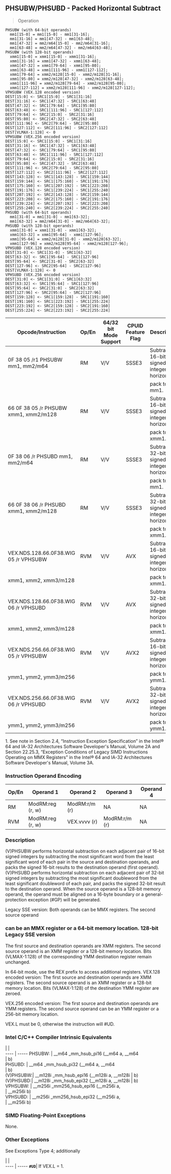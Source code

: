 ## PHSUBW/PHSUBD  -  Packed Horizontal Subtract

> Operation

``` slim
PHSUBW (with 64-bit operands)
  mm1[15-0] = mm1[15-0] - mm1[31-16];
  mm1[31-16] = mm1[47-32] - mm1[63-48];
  mm1[47-32] = mm2/m64[15-0] - mm2/m64[31-16];
  mm1[63-48] = mm2/m64[47-32] - mm2/m64[63-48];
PHSUBW (with 128-bit operands)
  xmm1[15-0] = xmm1[15-0] - xmm1[31-16];
  xmm1[31-16] = xmm1[47-32] - xmm1[63-48];
  xmm1[47-32] = xmm1[79-64] - xmm1[95-80];
  xmm1[63-48] = xmm1[111-96] - xmm1[127-112];
  xmm1[79-64] = xmm2/m128[15-0] - xmm2/m128[31-16];
  xmm1[95-80] = xmm2/m128[47-32] - xmm2/m128[63-48];
  xmm1[111-96] = xmm2/m128[79-64] - xmm2/m128[95-80];
  xmm1[127-112] = xmm2/m128[111-96] - xmm2/m128[127-112];
VPHSUBW (VEX.128 encoded version)
DEST[15:0] <- SRC1[15:0] - SRC1[31:16]
DEST[31:16] <- SRC1[47:32] - SRC1[63:48]
DEST[47:32] <- SRC1[79:64] - SRC1[95:80]
DEST[63:48] <- SRC1[111:96] - SRC1[127:112]
DEST[79:64] <- SRC2[15:0] - SRC2[31:16]
DEST[95:80] <- SRC2[47:32] - SRC2[63:48]
DEST[111:96] <- SRC2[79:64] - SRC2[95:80]
DEST[127:112] <- SRC2[111:96] - SRC2[127:112]
DEST[VLMAX-1:128] <- 0
VPHSUBW (VEX.256 encoded version)
DEST[15:0] <- SRC1[15:0] - SRC1[31:16]
DEST[31:16] <- SRC1[47:32] - SRC1[63:48]
DEST[47:32] <- SRC1[79:64] - SRC1[95:80]
DEST[63:48] <- SRC1[111:96] - SRC1[127:112]
DEST[79:64] <- SRC2[15:0] - SRC2[31:16]
DEST[95:80] <- SRC2[47:32] - SRC2[63:48]
DEST[111:96] <- SRC2[79:64] - SRC2[95:80]
DEST[127:112] <- SRC2[111:96] - SRC2[127:112]
DEST[143:128] <- SRC1[143:128] - SRC1[159:144]
DEST[159:144] <- SRC1[175:160] - SRC1[191:176]
DEST[175:160] <- SRC1[207:192] - SRC1[223:208]
DEST[191:176] <- SRC1[239:224] - SRC1[255:240]
DEST[207:192] <- SRC2[143:128] - SRC2[159:144]
DEST[223:208] <- SRC2[175:160] - SRC2[191:176]
DEST[239:224] <- SRC2[207:192] - SRC2[223:208]
DEST[255:240] <- SRC2[239:224] - SRC2[255:240]
PHSUBD (with 64-bit operands)
  mm1[31-0] = mm1[31-0] - mm1[63-32];
  mm1[63-32] = mm2/m64[31-0] - mm2/m64[63-32];
PHSUBD (with 128-bit operands)
  xmm1[31-0] = xmm1[31-0] - xmm1[63-32];
  xmm1[63-32] = xmm1[95-64] - xmm1[127-96];
  xmm1[95-64] = xmm2/m128[31-0] - xmm2/m128[63-32];
  xmm1[127-96] = xmm2/m128[95-64] - xmm2/m128[127-96];
VPHSUBD (VEX.128 encoded version)
DEST[31-0] <- SRC1[31-0] - SRC1[63-32]
DEST[63-32] <- SRC1[95-64] - SRC1[127-96]
DEST[95-64] <- SRC2[31-0] - SRC2[63-32]
DEST[127-96] <- SRC2[95-64] - SRC2[127-96]
DEST[VLMAX-1:128] <- 0
VPHSUBD (VEX.256 encoded version)
DEST[31:0] <- SRC1[31:0] - SRC1[63:32]
DEST[63:32] <- SRC1[95:64] - SRC1[127:96]
DEST[95:64] <- SRC2[31:0] - SRC2[63:32]
DEST[127:96] <- SRC2[95:64] - SRC2[127:96]
DEST[159:128] <- SRC1[159:128] - SRC1[191:160]
DEST[191:160] <- SRC1[223:192] - SRC1[255:224]
DEST[223:192] <- SRC2[159:128] - SRC2[191:160]
DEST[255:224] <- SRC2[223:192] - SRC2[255:224]

```

 Opcode/Instruction                   | Op/En| 64/32 bit Mode Support| CPUID Feature Flag| Description                                  
 ---  | --- | --- | --- | ---
 0F 38 05 /r1 PHSUBW mm1, mm2/m64     | RM   | V/V                   | SSSE3             | Subtract 16-bit signed integers horizontally,
                                      |      |                       |                   | pack to mm1.                                 
 66 0F 38 05 /r PHSUBW xmm1, xmm2/m128| RM   | V/V                   | SSSE3             | Subtract 16-bit signed integers horizontally,
                                      |      |                       |                   | pack to xmm1.                                
 0F 38 06 /r PHSUBD mm1, mm2/m64      | RM   | V/V                   | SSSE3             | Subtract 32-bit signed integers horizontally,
                                      |      |                       |                   | pack to mm1.                                 
 66 0F 38 06 /r PHSUBD xmm1, xmm2/m128| RM   | V/V                   | SSSE3             | Subtract 32-bit signed integers horizontally,
                                      |      |                       |                   | pack to xmm1.                                
 VEX.NDS.128.66.0F38.WIG 05 /r VPHSUBW| RVM  | V/V                   | AVX               | Subtract 16-bit signed integers horizontally,
 xmm1, xmm2, xmm3/m128                |      |                       |                   | pack to xmm1.                                
 VEX.NDS.128.66.0F38.WIG 06 /r VPHSUBD| RVM  | V/V                   | AVX               | Subtract 32-bit signed integers horizontally,
 xmm1, xmm2, xmm3/m128                |      |                       |                   | pack to xmm1.                                
 VEX.NDS.256.66.0F38.WIG 05 /r VPHSUBW| RVM  | V/V                   | AVX2              | Subtract 16-bit signed integers horizontally,
 ymm1, ymm2, ymm3/m256                |      |                       |                   | pack to ymm1.                                
 VEX.NDS.256.66.0F38.WIG 06 /r VPHSUBD| RVM  | V/V                   | AVX2              | Subtract 32-bit signed integers horizontally,
 ymm1, ymm2, ymm3/m256                |      |                       |                   | pack to ymm1.                                
<aside class="notification">
1. See note in Section 2.4, “Instruction Exception Specification” in
the Intel® 64 and IA-32 Architectures Software Developer's Manual, Volume 2A
and Section 22.25.3, “Exception Conditions of Legacy SIMD Instructions Operating
on MMX Registers” in the Intel® 64 and IA-32 Architectures Software Developer's
Manual, Volume 3A.
</aside>


### Instruction Operand Encoding
 Op/En| Operand 1       | Operand 2    | Operand 3    | Operand 4
 ---  | --- | --- | --- | ---
 RM   | ModRM:reg (r, w)| ModRM:r/m (r)| NA           | NA       
 RVM  | ModRM:reg (r, w)| VEX.vvvv (r) | ModRM:r/m (r)| NA       

### Description
(V)PHSUBW performs horizontal subtraction on each adjacent pair of 16-bit signed
integers by subtracting the most significant word from the least significant
word of each pair in the source and destination operands, and packs the signed
16-bit results to the destination operand (first operand). (V)PHSUBD performs
horizontal subtraction on each adjacent pair of 32-bit signed integers by subtracting
the most significant doubleword from the least significant doubleword of each
pair, and packs the signed 32-bit result to the destination operand. When the
source operand is a 128-bit memory operand, the operand must be aligned on a
16-byte boundary or a general-protection exception (#GP) will be generated.

Legacy SSE version: Both operands can be MMX registers. The second source operand
### can be an MMX register or a 64-bit memory location. 128-bit Legacy SSE version
The first source and destination operands are XMM registers. The second source
operand is an XMM register or a 128-bit memory location. Bits (VLMAX-1:128)
of the corresponding YMM destination register remain unchanged.

In 64-bit mode, use the REX prefix to access additional registers. VEX.128 encoded
version: The first source and destination operands are XMM registers. The second
source operand is an XMM register or a 128-bit memory location. Bits (VLMAX-1:128)
of the destination YMM register are zeroed.

VEX.256 encoded version: The first source and destination operands are YMM registers.
The second source operand can be an YMM register or a 256-bit memory location.

<aside class="notification">
VEX.L must be 0, otherwise the instruction will #UD.
</aside>



### Intel C/C++ Compiler Intrinsic Equivalents
   | |  
---- | -----
 PHSUBW:   | __m64 _mm_hsub_pi16 (__m64 a, __m64       
           | b)                                        
 PHSUBD:   | __m64 _mm_hsub_pi32 (__m64 a, __m64       
           | b)                                        
 (V)PHSUBW:| __m128i _mm_hsub_epi16 (__m128i a, __m128i
           | b)                                        
 (V)PHSUBD:| __m128i _mm_hsub_epi32 (__m128i a, __m128i
           | b)                                        
 VPHSUBW:  | __m256i _mm256_hsub_epi16 (__m256i a,     
           | __m256i b)                                
 VPHSUBD:  | __m256i _mm256_hsub_epi32 (__m256i a,     
           | __m256i b)                                

### SIMD Floating-Point Exceptions
None.


### Other Exceptions
See Exceptions Type 4; additionally

   | |  
---- | -----
 **``#UD``**| If VEX.L = 1.
